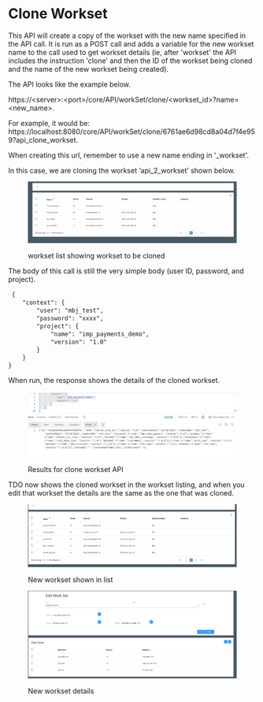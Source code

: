 # Clone Workset

This API will create a copy of the workset with the new name specified in the API call.  It is run as a POST call and adds a variable for the new workset name to the call used to get workset details (ie, after 'workset' the API includes the instruction 'clone' and then the ID of the workset being cloned and the name of the new workset being created).

The API looks like the example below.

https://\<server>:\<port>/core/API/workSet/clone/\<workset\_id>?name=\<new\_name>.

For example, it would be:  https://localhost:8080/core/API/workSet/clone/6761ae6d98cd8a04d7f4e959?api\_clone\_workset.

When creating this url, remember to use a new name ending in '\_workset'.

&#x20; In this case, we are cloning the workset ‘api\_2\_workset’ shown below.

&#x20;

<figure><img src="../../../../../.gitbook/assets/image (30).png" alt=""><figcaption><p>workset list showing workset to be cloned</p></figcaption></figure>

&#x20;The body of this call is still the very simple body (user ID, password, and project).

```
 {
    "context": {
        "user": "mbj_test",
        "password": "xxxx",
        "project": {
            "name": "imp_payments_demo",
            "version": "1.0"
        }
    }
}
```

When run, the response shows the details of the cloned workset.

&#x20;

<figure><img src="../../../../../.gitbook/assets/image (31).png" alt=""><figcaption><p>Results for clone workset API</p></figcaption></figure>

&#x20;TDO now shows the cloned workset in the workset listing, and when you edit that workset the details are the same as the one that was cloned.

&#x20;

<figure><img src="../../../../../.gitbook/assets/image (32).png" alt=""><figcaption><p>New workset shown in list</p></figcaption></figure>

&#x20;&#x20;

<figure><img src="../../../../../.gitbook/assets/image (33).png" alt=""><figcaption><p>New workset details</p></figcaption></figure>
